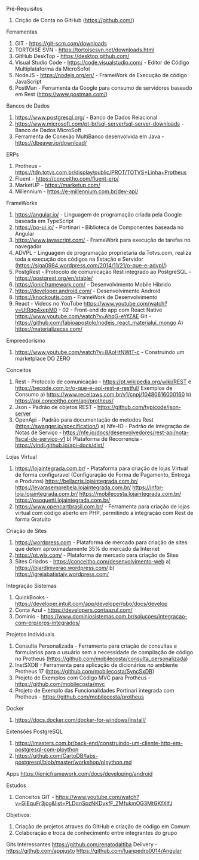 Pré-Requisitos

1) Crição de Conta no GitHub (https://github.com/)

Ferramentas

1) GIT - https://git-scm.com/downloads
2) TORTOISE SVN - https://tortoisesvn.net/downloads.html
3) GitHub DeskTop - https://desktop.github.com/
4) Visual Studio Code - https://code.visualstudio.com/ - Editor de Código Multiplataforma da MicroSofot
5) NodeJS - https://nodejs.org/en/ - FrameWork de Execução de código JavaScript
6) PostMan - Ferramenta da Google para consumo de servidores baseado em Rest (https://www.postman.com/)

Bancos de Dados
1) https://www.postgresql.org/ - Banco de Dados Relacional
2) https://www.microsoft.com/pt-br/sql-server/sql-server-downloads - Banco de Dados MicroSoft
3) Ferramenta de Conexão MultiBanco desenvolvida em Java - https://dbeaver.io/download/

ERPs
1) Protheus - https://tdn.totvs.com.br/display/public/PROT/TOTVS+Linha+Protheus
2) Fluent - https://conceitho.com/fluent-erp/
3) MarketUP - https://marketup.com/
4) Millennium - https://e-millennium.com.br/dev-api/

FrameWorks
1) https://angular.io/ - Linguagem de programação criada pela Google baseada em TypeScript 
2) https://po-ui.io/ - Portinari - Biblioteca de Componentes baseada no Angular
3) https://www.javascript.com/ - FrameWork para execução de tarefas no navegador
4) ADVPL - Linguagem de programação proprietaria da Totvs.com, realiza toda a execução dos códigos na Estação e Servidor (https://siga0984.wordpress.com/2014/11/21/o-que-e-advpl/)
5) PostgRest - Protocolo de comunicação Rest integrado ao PostgreSQL - https://postgrest.org/en/stable/
6) https://ionicframework.com/ - Desenvolvimento Mobile Hibrido
7) https://developer.android.com/ - Desenvolvimento Android
8) https://knockoutjs.com - FrameWork de Desenvolvimento
9) React - Videos no YouTube
https://www.youtube.com/watch?v=UtRqg4xepM0 - 02 - Front-end do app com React Native
https://www.youtube.com/watch?v=AhqG-eYfZAE
Git - https://github.com/fabioapostolo/nodejs_react_materialui_mongo
A) https://materializecss.com/

Empreedorismo
1) https://www.youtube.com/watch?v=8AoHtNWtT-c - Construindo um marketplace DO ZERO

Conceitos
1) Rest - Protocolo de comunicação - https://pt.wikipedia.org/wiki/REST e https://becode.com.br/o-que-e-api-rest-e-restful/
  Exemplos de Consumo
  a) https://www.receitaws.com.br/v1/cnpj/10480616000160
  b) https://api.conceitho.com/api/protheus/
2) Json - Padrão de objetos REST - https://github.com/typicode/json-server
3) OpenApi - Padrão para documentação de metodos Rest (https://swagger.io/specification/)
   a) Nfe-IO - Padrão de Integração de Notas de Serviço - https://nfe.io/docs/desenvolvedores/rest-api/nota-fiscal-de-servico-v1
   b) Plataforma de Recorrencia - https://vindi.github.io/api-docs/dist/

Lojas Virtual
1) https://lojaintegrada.com.br/ - Plataforma para criação de lojas Virtual de forma configuravel (Configuração de Forma de Pagamento, Entrega e Produtos)
  https://bellacris.lojaintegrada.com.br/
  https://levarasemprebela.lojaintegrada.com.br/
  https://infor-loja.lojaintegrada.com.br/
  https://mobilecosta.lojaintegrada.com.br/
  https://psoquetti.lojaintegrada.com.br/
3) https://www.opencartbrasil.com.br/ - Ferramenta para criação de lojas virtual com código aberto em PHP, permitindo a integração com Rest de forma Gratuito

Criação de Sites
1) https://wordpress.com - Plataforma de mercado para criação de sites que detem aproximadamente 35% do mercado da Internet
2) https://pt.wix.com/ - Plataforma de mercado para criação de Sites
3) Sites Criados - https://conceitho.com/desenvolvimento-web
   a) https://ibjardimverao.wordpress.com/
   b) https://igrejabatistajv.wordpress.com/

Integração Sistemas
1) QuickBooks - https://developer.intuit.com/app/developer/qbo/docs/develop
2) Conta Azul - https://developers.contaazul.com/
3) Dominio - https://www.dominiosistemas.com.br/solucoes/integracao-com-erp/erps-integrados/

Projetos Individuais
1) Consulta Personalizada - Ferramenta para criação de consultas e formularios para o usuário sem a necessidade de compilação de código no Protheus (https://github.com/mobilecosta/consulta_personalizada)
2) InstSXDB - Ferramenta para aplicação de dicionários no ambiente Protheus 17 (https://github.com/mobilecosta/SyncSxDB)
3) Projeto de Exemplos com Código MVC para Protheus - https://github.com/mobilecosta/mvc
4) Projeto de Exemplo das Funcionalidades Portinari integrada com Protheus - https://github.com/mobilecosta/protheus

Docker
1) https://docs.docker.com/docker-for-windows/install/

Extensões PostgreSQL
1) https://imasters.com.br/back-end/construindo-um-cliente-http-em-postgresql-com-plpython
2) https://github.com/CartoDB/labs-postgresql/blob/master/workshop/plpython.md

Apps
https://ionicframework.com/docs/developing/android

Estudos
1) Conceitos GIT - https://www.youtube.com/watch?v=GIEquFr3jcg&list=PLDqnSpzNKDvkfF_ZMfukmOG3MtGKfXlfJ

Objetivos:
1) Criação de projetos atraves do GitHub e criação de código em Comum
2) Colaboração e troca de conhecimento entre integrantes do grupo

Gits Interessantes
https://github.com/renatodaltiba
Delivery - https://github.com/appjusto
https://github.com/luanpedro0014/Angular
